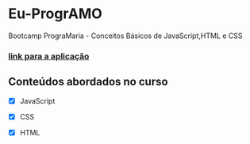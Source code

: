 # Eu-ProgrAMO
Bootcamp PrograMaria - Conceitos Básicos de JavaScript,HTML e CSS  

### [link para a aplicação](https://siteada.daniellebarros.repl.co/)

## Conteúdos abordados no curso
 - [x]  JavaScript
 - [x]  CSS
 - [x]  HTML
 
